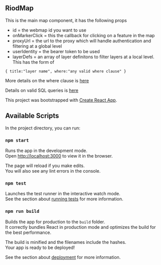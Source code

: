 ## RiodMap

This is the main map component, it has the following props
- id = the webmap id you want to use
- onMarkerClick = this the callback for clicking on a feature in the map
- proxyUrl = the url to the proxy which will handle authentication and filtering at a global level
- userIdentity = the bearer token to be used
- layerDefs = an array of layer definitons to filter layers at a local level. This has the form of 

`{
  title:"layer name",
  where:"any valid where clause"
}`

More details on the where clause is [here](https://developers.arcgis.com/javascript/latest/api-reference/esri-layers-FeatureLayer.html#definitionExpression)

Details on valid SQL queries is [here](http://desktop.arcgis.com/en/arcmap/latest/map/working-with-layers/building-a-query-expression.htm#GUID-EC06FE3F-38BA-4CF2-AEAF-F69D65C7C567)

This project was bootstrapped with [Create React App](https://github.com/facebook/create-react-app).

## Available Scripts

In the project directory, you can run:

### `npm start`

Runs the app in the development mode.<br>
Open [http://localhost:3000](http://localhost:3000) to view it in the browser.

The page will reload if you make edits.<br>
You will also see any lint errors in the console.

### `npm test`

Launches the test runner in the interactive watch mode.<br>
See the section about [running tests](https://facebook.github.io/create-react-app/docs/running-tests) for more information.

### `npm run build`

Builds the app for production to the `build` folder.<br>
It correctly bundles React in production mode and optimizes the build for the best performance.

The build is minified and the filenames include the hashes.<br>
Your app is ready to be deployed!

See the section about [deployment](https://facebook.github.io/create-react-app/docs/deployment) for more information.



